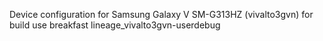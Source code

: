 Device configuration for Samsung Galaxy V SM-G313HZ (vivalto3gvn)
for build use breakfast lineage_vivalto3gvn-userdebug
